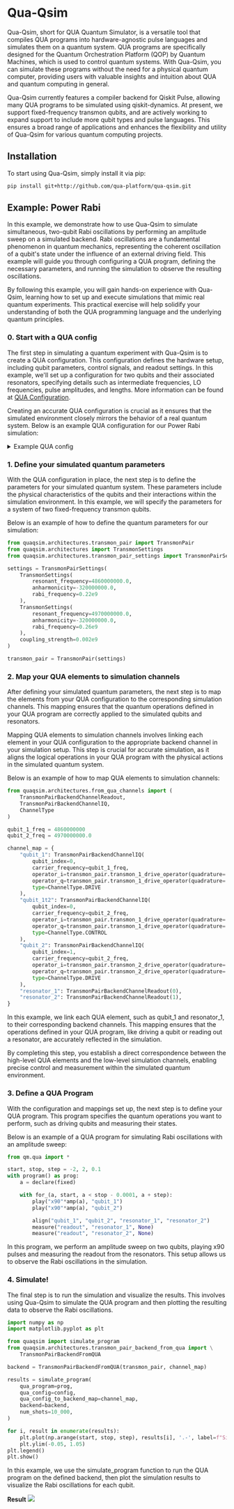 # Qua-Qsim
Qua-Qsim, short for QUA Quantum Simulator, is a versatile tool that compiles QUA programs into hardware-agnostic pulse languages and simulates them on a quantum system. QUA programs are specifically designed for the Quantum Orchestration Platform (QOP) by Quantum Machines, which is used to control quantum systems.
With Qua-Qsim, you can simulate these programs without the need for a physical quantum computer, providing users with valuable insights and intuition about QUA and quantum computing in general.

Qua-Qsim currently features a compiler backend for Qiskit Pulse, allowing many QUA programs to be simulated using qiskit-dynamics. At present, we support fixed-frequency transmon qubits, and are actively working to expand support to include more qubit types and pulse languages. This ensures a broad range of applications and enhances the flexibility and utility of Qua-Qsim for various quantum computing projects.


## Installation
To start using Qua-Qsim, simply install it via pip:
```sh
pip install git+http://github.com/qua-platform/qua-qsim.git
```

## Example: Power Rabi
In this example, we demonstrate how to use Qua-Qsim to simulate simultaneous, two-qubit Rabi oscillations by performing an amplitude sweep on a simulated backend. Rabi oscillations are a fundamental phenomenon in quantum mechanics, representing the coherent oscillation of a qubit's state under the influence of an external driving field. This example will guide you through configuring a QUA program, defining the necessary parameters, and running the simulation to observe the resulting oscillations.

By following this example, you will gain hands-on experience with Qua-Qsim, learning how to set up and execute simulations that mimic real quantum experiments. This practical exercise will help solidify your understanding of both the QUA programming language and the underlying quantum principles.

### 0. Start with a QUA config

The first step in simulating a quantum experiment with Qua-Qsim is to create a QUA configuration. This configuration defines the hardware setup, including qubit parameters, control signals, and readout settings. In this example, we'll set up a configuration for two qubits and their associated resonators, specifying details such as intermediate frequencies, LO frequencies, pulse amplitudes, and lengths. More information can be found at [QUA Configuration](https://docs.quantum-machines.co/1.1.7/qm-qua-sdk/docs/Introduction/config/).

Creating an accurate QUA configuration is crucial as it ensures that the simulated environment closely mirrors the behavior of a real quantum system. Below is an example QUA configuration for our Power Rabi simulation:

<details> 
  <summary>Example QUA config</summary>

```python

from qualang_tools.units import unit
u = unit(coerce_to_integer=True)

x90_q1_amp = 0.08
x90_q2_amp = 0.068

x90_len = 260 // 4

qubit_1_IF = 50 * u.MHz
qubit_1_LO = 4860000000 - qubit_1_IF

qubit_2_IF = 60 * u.MHz
qubit_2_LO = 4970000000 - qubit_2_IF

resonator_1_LO = 5.5 * u.GHz
resonator_1_IF = 60 * u.MHz

resonator_2_LO = 5.5 * u.GHz
resonator_2_IF = 60 * u.MHz

readout_len = 5000
readout_amp = 0.2

time_of_flight = 24

config = {
    "version": 1,
    "controllers": {
        "con1": {
            "analog_outputs": {
                1: {"offset": 0.0},  # I resonator 1
                2: {"offset": 0.0},  # Q resonator 1
                3: {"offset": 0.0},  # I resonator 2
                4: {"offset": 0.0},  # Q resonator 2
                5: {"offset": 0.0},  # I qubit 1
                6: {"offset": 0.0},  # Q qubit 1
                7: {"offset": 0.0},  # I qubit 2
                8: {"offset": 0.0},  # Q qubit 2
            },
            "digital_outputs": {},
            "analog_inputs": {
                1: {"offset": 0.0, "gain_db": 0},  # I from down-conversion
                2: {"offset": 0.0, "gain_db": 0},  # Q from down-conversion
            },
        },
    },
    "elements": {
        "qubit_1": {
            "RF_inputs": {"port": ("octave1", 3)},
            "intermediate_frequency": qubit_1_IF,
            "operations": {
                "x90": "x90_q1_pulse",
                "y90": "y90_q1_pulse",
            },
        },
        "qubit_1t2": {
            "RF_inputs": {"port": ("octave1", 3)},
            "intermediate_frequency": qubit_2_IF,
            "operations": {
                "x90": "x90_pulse",
            },
        },
        "qubit_2": {
            "RF_inputs": {"port": ("octave1", 4)},
            "intermediate_frequency": qubit_2_IF,
            "operations": {
                "x90": "x90_q2_pulse",
            },
        },
        "resonator_1": {
            "RF_inputs": {"port": ("octave1", 1)},
            "RF_outputs": {"port": ("octave1", 1)},
            "intermediate_frequency": resonator_1_IF,
            "operations": {
                "readout": "readout_pulse",
            },
            "time_of_flight": time_of_flight,
            "smearing": 0,
        },
        "resonator_2": {
            "RF_inputs": {"port": ("octave1", 2)},
            "RF_outputs": {"port": ("octave1", 1)},
            "intermediate_frequency": resonator_2_IF,
            "operations": {
                "readout": "readout_pulse",
            },
            "time_of_flight": time_of_flight,
            "smearing": 0,
        },
    },
    "octaves": {
        "octave1": {
            "RF_outputs": {
                1: {
                    "LO_frequency": resonator_1_LO,
                    "LO_source": "internal",
                    "output_mode": "always_on",
                    "gain": 0,
                },
                2: {
                    "LO_frequency": resonator_2_LO,
                    "LO_source": "internal",
                    "output_mode": "always_on",
                    "gain": 0,
                },
                3: {
                    "LO_frequency": qubit_1_LO,
                    "LO_source": "internal",
                    "output_mode": "always_on",
                    "gain": 0,
                },
                4: {
                    "LO_frequency": qubit_2_LO,
                    "LO_source": "internal",
                    "output_mode": "always_on",
                    "gain": 0,
                },
            },
            "RF_inputs": {
                1: {
                    "LO_frequency": resonator_1_LO,
                    "LO_source": "internal",
                },
            },
            "connectivity": "con1",
        }
    },
    "pulses": {
        "x90_q1_pulse": {
            "operation": "control",
            "length": x90_len,
            "waveforms": {
                "I": "x90_q1_I_wf",
                "Q": "x90_q1_Q_wf",
            },
        },
        "y90_q1_pulse": {
            "operation": "control",
            "length": x90_len,
            "waveforms": {
                "I": "y90_q1_I_wf",
                "Q": "y90_q1_Q_wf",
            },
        },
        "x90_q2_pulse": {
            "operation": "control",
            "length": x90_len,
            "waveforms": {
                "I": "x90_q2_I_wf",
                "Q": "x90_q2_Q_wf",
            },
        },
        "y90_q2_pulse": {
            "operation": "control",
            "length": x90_len,
            "waveforms": {
                "I": "y90_q2_I_wf",
                "Q": "y90_q2_Q_wf",
            },
        },
        "readout_pulse": {
            "operation": "measurement",
            "length": readout_len,
            "waveforms": {
                "I": "readout_wf",
                "Q": "zero_wf",
            },
            "integration_weights": {
                "cos": "cosine_weights",
                "sin": "sine_weights",
                "minus_sin": "minus_sine_weights",
            },
            "digital_marker": "ON",
        },
    },
    "waveforms": {
        "zero_wf": {"type": "constant", "sample": 0.0},
        # q1
        "x90_q1_I_wf": {"type": "constant", "sample": x90_q1_amp},
        "x90_q1_Q_wf": {"type": "constant", "sample": 0.},
        "y90_q1_I_wf": {"type": "constant", "sample": 0.},
        "y90_q1_Q_wf": {"type": "constant", "sample": x90_q1_amp},
        # q2
        "x90_q2_I_wf": {"type": "constant", "sample": x90_q2_amp},
        "x90_q2_Q_wf": {"type": "constant", "sample": 0.},
        "y90_q2_I_wf": {"type": "constant", "sample": 0.},
        "y90_q2_Q_wf": {"type": "constant", "sample": x90_q2_amp},
        "readout_wf": {"type": "constant", "sample": readout_amp},
    },
    "digital_waveforms": {
        "ON": {"samples": [(1, 0)]},
    },
}


```
</details>

### 1. Define your simulated quantum parameters

With the QUA configuration in place, the next step is to define the parameters for your simulated quantum system. These parameters include the physical characteristics of the qubits and their interactions within the simulation environment. In this example, we will specify the parameters for a system of two fixed-frequency transmon qubits.

Below is an example of how to define the quantum parameters for our simulation:

```python
from quaqsim.architectures.transmon_pair import TransmonPair
from quaqsim.architectures import TransmonSettings
from quaqsim.architectures.transmon_pair_settings import TransmonPairSettings

settings = TransmonPairSettings(
    TransmonSettings(
        resonant_frequency=4860000000.0,
        anharmonicity=-320000000.0,
        rabi_frequency=0.22e9
    ),
    TransmonSettings(
        resonant_frequency=4970000000.0,
        anharmonicity=-320000000.0,
        rabi_frequency=0.26e9
    ),
    coupling_strength=0.002e9
)

transmon_pair = TransmonPair(settings)
```


### 2. Map your QUA elements to simulation channels

After defining your simulated quantum parameters, the next step is to map the elements from your QUA configuration to the corresponding simulation channels. This mapping ensures that the quantum operations defined in your QUA program are correctly applied to the simulated qubits and resonators.

Mapping QUA elements to simulation channels involves linking each element in your QUA configuration to the appropriate backend channel in your simulation setup. This step is crucial for accurate simulation, as it aligns the logical operations in your QUA program with the physical actions in the simulated quantum system.

Below is an example of how to map QUA elements to simulation channels:

```python
from quaqsim.architectures.from_qua_channels import (
    TransmonPairBackendChannelReadout,
    TransmonPairBackendChannelIQ, 
    ChannelType
)

qubit_1_freq = 4860000000
qubit_2_freq = 4970000000.0

channel_map = {
    "qubit_1": TransmonPairBackendChannelIQ(
        qubit_index=0,
        carrier_frequency=qubit_1_freq,
        operator_i=transmon_pair.transmon_1_drive_operator(quadrature='I'),
        operator_q=transmon_pair.transmon_1_drive_operator(quadrature='Q'),
        type=ChannelType.DRIVE
    ),
    "qubit_1t2": TransmonPairBackendChannelIQ(
        qubit_index=0,
        carrier_frequency=qubit_2_freq,
        operator_i=transmon_pair.transmon_1_drive_operator(quadrature='I'),
        operator_q=transmon_pair.transmon_1_drive_operator(quadrature='Q'),
        type=ChannelType.CONTROL
    ),
    "qubit_2": TransmonPairBackendChannelIQ(
        qubit_index=1,
        carrier_frequency=qubit_2_freq,
        operator_i=transmon_pair.transmon_2_drive_operator(quadrature='I'),
        operator_q=transmon_pair.transmon_2_drive_operator(quadrature='Q'),
        type=ChannelType.DRIVE
    ),
    "resonator_1": TransmonPairBackendChannelReadout(0),
    "resonator_2": TransmonPairBackendChannelReadout(1),
}
```

In this example, we link each QUA element, such as qubit_1 and resonator_1, to their corresponding backend channels. This mapping ensures that the operations defined in your QUA program, like driving a qubit or reading out a resonator, are accurately reflected in the simulation.

By completing this step, you establish a direct correspondence between the high-level QUA elements and the low-level simulation channels, enabling precise control and measurement within the simulated quantum environment.

### 3. Define a QUA Program

With the configuration and mappings set up, the next step is to define your QUA program. This program specifies the quantum operations you want to perform, such as driving qubits and measuring their states.

Below is an example of a QUA program for simulating Rabi oscillations with an amplitude sweep:

```python
from qm.qua import *

start, stop, step = -2, 2, 0.1
with program() as prog:
    a = declare(fixed)

    with for_(a, start, a < stop - 0.0001, a + step):
        play("x90"*amp(a), "qubit_1")
        play("x90"*amp(a), "qubit_2")

        align("qubit_1", "qubit_2", "resonator_1", "resonator_2")
        measure("readout", "resonator_1", None)
        measure("readout", "resonator_2", None)

```

In this program, we perform an amplitude sweep on two qubits, playing x90 pulses and measuring the readout from the resonators. This setup allows us to observe the Rabi oscillations in the simulation.

### 4. Simulate!

The final step is to run the simulation and visualize the results. This involves using Qua-Qsim to simulate the QUA program and then plotting the resulting data to observe the Rabi oscillations.

```python
import numpy as np
import matplotlib.pyplot as plt

from quaqsim import simulate_program
from quaqsim.architectures.transmon_pair_backend_from_qua import \
    TransmonPairBackendFromQUA

backend = TransmonPairBackendFromQUA(transmon_pair, channel_map)

results = simulate_program(
    qua_program=prog,
    qua_config=config,
    qua_config_to_backend_map=channel_map,
    backend=backend,
    num_shots=10_000,
)

for i, result in enumerate(results):
    plt.plot(np.arange(start, stop, step), results[i], '.-', label=f"Simulated Q{i}")
    plt.ylim(-0.05, 1.05)
plt.legend()
plt.show()
```

In this example, we use the simulate_program function to run the QUA program on the defined backend, then plot the simulation results to visualize the Rabi oscillations for each qubit.

**Result**
![](img/rabi_example.png)